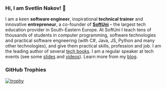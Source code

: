 ### Hi, I am Svetlin Nakov! 👋

I am a keen **software engineer**, inspirational **technical trainer** and innovative **entrepreneur**, a co-founder of **[SoftUni](https://softuni.org)** – the largest tech education provider in South-Eastern Europe. At SoftUni I teach tens of thousands of students in computer programming, software technologies and practical software engneering (with C#, Java, JS, Python and many other technologies), and give them practical skills, profession and job. I am the leading author of several [tech books](https://nakov.com/books). I am a regular speaker at tech events (see some [slides](https://slideshare.net/nakov) and [videos](https://www.youtube.com/c/CodeWithNakov)). Learn more from my [blog](https://nakov.com).

### GitHub Trophies

[![trophy](https://github-profile-trophy.vercel.app/?username=nakov&column=10)](#)
